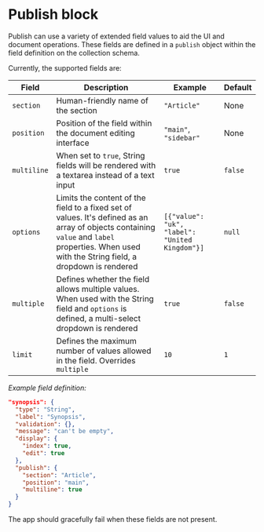 # Publish block

Publish can use a variety of extended field values to aid the UI and document operations. These fields are defined in a `publish` object within the field definition on the collection schema.

Currently, the supported fields are:

| Field       | Description                                                                                | Example               | Default |
|-------------|--------------------------------------------------------------------------------------------|-----------------------|---------|
| `section`   | Human-friendly name of the section                                                         | `"Article"`           | None    |
| `position`  | Position of the field within the document editing interface                                | `"main"`, `"sidebar"` | None    |
| `multiline` | When set to `true`, String fields will be rendered with a textarea instead of a text input | `true`                | `false` |
| `options`   | Limits the content of the field to a fixed set of values. It's defined as an array of objects containing `value` and `label` properties. When used with the String field, a dropdown is rendered | `[{"value": "uk", "label": "United Kingdom"}]`                | `null` |
| `multiple`  | Defines whether the field allows multiple values. When used with the String field and `options` is defined, a multi-select dropdown is rendered | `true`                | `false` |
| `limit`     | Defines the maximum number of values allowed in the field. Overrides `multiple` | `10`                | `1` |

*Example field definition:*

```json
"synopsis": {
  "type": "String",
  "label": "Synopsis",
  "validation": {},
  "message": "can't be empty",
  "display": {
    "index": true,
    "edit": true
  },
  "publish": {
    "section": "Article",
    "position": "main",
    "multiline": true
  }
}
```

The app should gracefully fail when these fields are not present.
